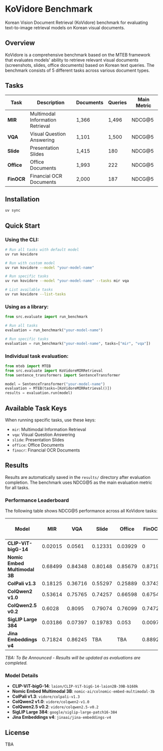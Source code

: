 # KoVidore Benchmark

Korean Vision Document Retrieval (KoVidore) benchmark for evaluating text-to-image retrieval models on Korean visual documents.

## Overview

KoVidore is a comprehensive benchmark based on the MTEB framework that evaluates models' ability to retrieve relevant visual documents (screenshots, slides, office documents) based on Korean text queries. The benchmark consists of 5 different tasks across various document types.

## Tasks

| Task | Description | Documents | Queries | Main Metric |
|------|-------------|-----------|---------|-------------|
| **MIR** | Multimodal Information Retrieval | 1,366 | 1,496 | NDCG@5 |
| **VQA** | Visual Question Answering | 1,101 | 1,500 | NDCG@5 |
| **Slide** | Presentation Slides | 1,415 | 180 | NDCG@5 |
| **Office** | Office Documents | 1,993 | 222 | NDCG@5 |
| **FinOCR** | Financial OCR Documents | 2,000 | 187 | NDCG@5 |

## Installation

```bash
uv sync
```

## Quick Start

### Using the CLI:

```bash
# Run all tasks with default model
uv run kovidore

# Run with custom model
uv run kovidore --model "your-model-name"

# Run specific tasks
uv run kovidore --model "your-model-name" --tasks mir vqa

# List available tasks
uv run kovidore --list-tasks
```

### Using as a library:

```python
from src.evaluate import run_benchmark

# Run all tasks
evaluation = run_benchmark("your-model-name")

# Run specific tasks
evaluation = run_benchmark("your-model-name", tasks=["mir", "vqa"])
```

### Individual task evaluation:

```python
from mteb import MTEB
from src.evaluate import KoVidoreMIRRetrieval
from sentence_transformers import SentenceTransformer

model = SentenceTransformer("your-model-name")
evaluation = MTEB(tasks=[KoVidoreMIRRetrieval()])
results = evaluation.run(model)
```

## Available Task Keys

When running specific tasks, use these keys:

- `mir`: Multimodal Information Retrieval
- `vqa`: Visual Question Answering  
- `slide`: Presentation Slides
- `office`: Office Documents
- `finocr`: Financial OCR Documents

## Results

Results are automatically saved in the `results/` directory after evaluation completion. The benchmark uses NDCG@5 as the main evaluation metric for all tasks.

### Performance Leaderboard

The following table shows NDCG@5 performance across all KoVidore tasks:

| Model | MIR | VQA | Slide | Office | FinOCR | ViDoRe v2 (English) |
|-------|-----|-----|-------|--------|--------|--------|
| **CLIP-ViT-bigG-14** | 0.02015 | 0.0561 | 0.12331 | 0.03929 | 0 | 17.6 |
| **Nomic Embed Multimodal 3B** | 0.68499 | 0.84348 | 0.80148 | 0.85679 | 0.87196 | TBA |
| **ColPali v1.3** | 0.18125 | 0.36716 | 0.55297 | 0.25889 | 0.37437 | 54.2 |
| **ColQwen2 v1.0** | 0.53614 | 0.75765 | 0.74257 | 0.66598 | 0.67542 | TBA |
| **ColQwen2.5 v0.2** | 0.6028 | 0.8095 | 0.79074 | 0.76099 | 0.7472 | TBA |
| **SigLIP Large 384** | 0.03186 | 0.07397 | 0.19783 | 0.053 | 0.00975 | TBA |
| **Jina Embeddings v4** | 0.71824 | 0.86245 | TBA | TBA | 0.88922 | TBA |

*TBA: To Be Announced - Results will be updated as evaluations are completed.*

### Model Details

- **CLIP-ViT-bigG-14**: `laion/CLIP-ViT-bigG-14-laion2B-39B-b160k`
- **Nomic Embed Multimodal 3B**: `nomic-ai/colnomic-embed-multimodal-3b`  
- **ColPali v1.3**: `vidore/colpali-v1.3`
- **ColQwen2 v1.0**: `vidore/colqwen2-v1.0`
- **ColQwen2.5 v0.2**: `vidore/colqwen2.5-v0.2`
- **SigLIP Large 384**: `google/siglip-large-patch16-384`
- **Jina Embeddings v4**: `jinaai/jina-embeddings-v4`

## License

TBA
